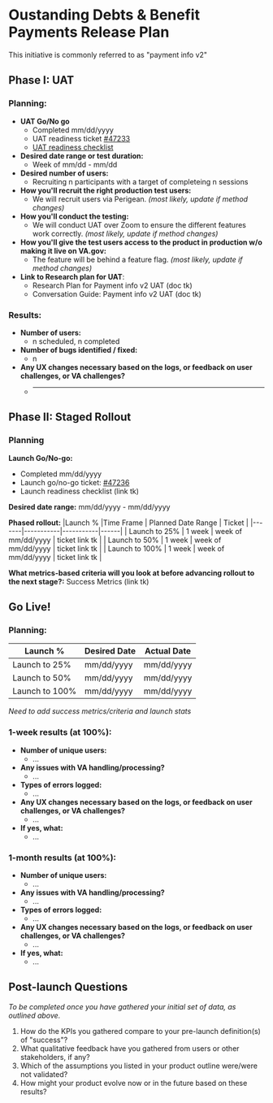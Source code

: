 # Oustanding Debts & Benefit Payments Release Plan
This initiative is commonly referred to as "payment info v2"

## Phase I: UAT

### Planning:
- **UAT Go/No go**
  - Completed mm/dd/yyyy
  - UAT readiness ticket [#47233](https://github.com/department-of-veterans-affairs/va.gov-team/issues/47233)
  - [UAT readiness checklist](https://github.com/department-of-veterans-affairs/va.gov-team/blob/master/products/identity-personalization/my-va/payment-history/uat/payment-info-v2-go-nogo.md)
- **Desired date range or test duration:**
     - Week of mm/dd - mm/dd
- **Desired number of users:** 
     - Recruiting n participants with a target of completeing n sessions
- **How you'll recruit the right production test users:** 
     - We will recruit users via Perigean. _(most likely, update if method changes)_
- **How you'll conduct the testing:** 
     - We will conduct UAT over Zoom to ensure the different features work correctly. _(most likely, update if method changes)_
- **How you'll give the test users access to the product in production w/o making it live on VA.gov:** 
     - The feature will be behind a feature flag. _(most likely, update if method changes)_
- **Link to Research plan for UAT**: 
   - Research Plan for Payment info v2 UAT (doc tk)
   - Conversation Guide: Payment info v2 UAT (doc tk)

### Results:
- **Number of users:**
     - n scheduled, n completed 
- **Number of bugs identified / fixed:**
     - n
- **Any UX changes necessary based on the logs, or feedback on user challenges, or VA challenges?** 
     - ____

## Phase II: Staged Rollout

### Planning
**Launch Go/No-go:** 
- Completed mm/dd/yyyy
- Launch go/no-go ticket: [#47236](https://github.com/department-of-veterans-affairs/va.gov-team/issues/47236)
- Launch readiness checklist (link tk)

**Desired date range:** mm/dd/yyyy - mm/dd/yyyy

**Phased rollout:** 
|Launch % |Time Frame | Planned Date Range | Ticket | 
|-------|-----------|-----------|------|
| Launch to 25% | 1 week | week of mm/dd/yyyy | ticket link tk |
| Launch to 50% | 1 week | week of mm/dd/yyyy | ticket link tk |
| Launch to 100% | 1 week | week of mm/dd/yyyy | ticket link tk |


**What metrics-based criteria will you look at before advancing rollout to the next stage?:**
Success Metrics (link tk)

## Go Live!

### Planning:
|Launch % |Desired Date | Actual Date | 
|-------|-----------|-----------|
| Launch to 25% | mm/dd/yyyy | mm/dd/yyyy |
| Launch to 50% | mm/dd/yyyy | mm/dd/yyyy |
| Launch to 100% | mm/dd/yyyy | mm/dd/yyyy |

_Need to add success metrics/criteria and launch stats_
 
### 1-week results (at 100%):
- **Number of unique users:**
     - ...
- **Any issues with VA handling/processing?**
     - ...
- **Types of errors logged:**
     - ...
- **Any UX changes necessary based on the logs, or feedback on user challenges, or VA challenges?** 
     - ...
- **If yes, what:** 
     - ...

### 1-month results (at 100%):
- **Number of unique users:**
     - ...
- **Any issues with VA handling/processing?**
     - ...
- **Types of errors logged:**
     - ...
- **Any UX changes necessary based on the logs, or feedback on user challenges, or VA challenges?**
     - ...
- **If yes, what:** 
     - ...

## Post-launch Questions 

_To be completed once you have gathered your initial set of data, as outlined above._ 

1. How do the KPIs you gathered compare to your pre-launch definition(s) of "success"?
2. What qualitative feedback have you gathered from users or other stakeholders, if any?
3. Which of the assumptions you listed in your product outline were/were not validated? 
4. How might your product evolve now or in the future based on these results?

